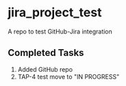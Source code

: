 # jira_project_test
A repo to test GitHub-Jira integration


## Completed Tasks

1. Added GitHub repo
4. TAP-4 test move to "IN PROGRESS"